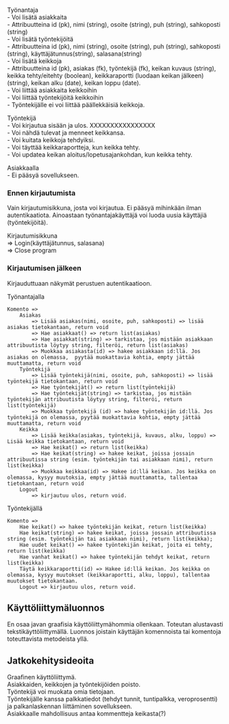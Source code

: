 
Työnantaja      
    - Voi lisätä asiakkaita   
        - Attribuutteina id (pk), nimi (string), osoite (string), puh (string), sahkoposti (string)   
    - Voi lisätä työntekijöitä   
        - Attribuutteina id (pk), nimi (string), osoite (string), puh (string), sahkoposti (string), käyttäjätunnus(string), salasana(string)   
    - Voi lisätä keikkoja   
        - Attribuutteina id (pk), asiakas (fk), työntekijä (fk), keikan kuvaus (string), keikka tehty/eitehty (boolean), keikkaraportti (luodaan keikan jälkeen)(string), keikan alku (date), keikan loppu (date).   
    - Voi liittää asiakkaita keikkoihin   
    - Voi liittää työntekijöitä keikkoihin   
        - Työntekijälle ei voi liittää päällekkäisiä keikkoja.   

Työntekijä   
    - Voi kirjautua sisään ja ulos.    XXXXXXXXXXXXXXXX  
    - Voi nähdä tulevat ja menneet keikkansa.   
    - Voi kuitata keikkoja tehdyiksi.   
    - Voi täyttää keikkaraportteja, kun keikka tehty.   
    - Voi updatea keikan aloitus/lopetusajankohdan, kun keikka tehty.   

Asiakkaalla   
    - Ei pääsyä sovellukseen.   

### Ennen kirjautumista   

Vain kirjautumisikkuna, josta voi kirjautua. Ei pääsyä mihinkään ilman autentikaatiota. Ainoastaan työnantajakäyttäjä voi luoda uusia käyttäjiä (työntekijöitä).   

Kirjautumisikkuna    
    => Login(käyttäjätunnus, salasana)   
    => Close program   
    
### Kirjautumisen jälkeen   

Kirjauduttuaan näkymät perustuen autentikaatioon. 
   
Työnantajalla    

    Komento =>    
        Asiakas   
            => Lisää asiakas(nimi, osoite, puh, sahkoposti) => lisää asiakas tietokantaan, return void   
            => Hae asiakkaat() => return list(asiakas)   
            => Hae asiakkat(string) => tarkistaa, jos mistään asiakkaan attribuutista löytyy string, filteröi, return list(asiakas)   
            => Muokkaa asiakasta(id) => hakee asiakkaan id:llä. Jos asiakas on olemassa,  pyytää muokattavia kohtia, empty jättää muuttamatta, return void   
        Työntekijä   
            => Lisää työntekijä(nimi, osoite, puh, sahkoposti) => lisää työntekijä tietokantaan, return void   
            => Hae työntekijät() => return list(työntekijä)   
            => Hae työntekijät(string) => tarkistaa, jos mistään työntekijän attribuutista löytyy string, filteröi, return list(työntekijä)   
            => Muokkaa työntekijä (id) => hakee työntekijän id:llä. Jos työntekijä on olemassa, pyytää muokattavia kohtia, empty jättää muuttamatta, return void   
        Keikka   
            => Lisää keikka(asiakas, työntekijä, kuvaus, alku, loppu) => Lisää keikka tietokantaan, return void   
            => Hae keikat() => return list(keikka)   
            => Hae keikat(string) => hakee keikat, joissa jossain attribuutissa string (esim. työntekijän tai asiakkaan nimi), return list(keikka)      
            => Muokkaa keikkaa(id) => Hakee id:llä keikan. Jos keikka on olemassa, kysyy muutoksia, empty jättää muuttamatta, tallentaa tietokantaan, return void    
        Logout
            => kirjautuu ulos, return void.
            
Työntekijällä   

    Komento =>   
        Hae keikat() => hakee työntekijän keikat, return list(keikka)   
        Hae keikat(string) => hakee keikat, joissa jossain attribuutissa string (esim. työntekijän tai asiakkaan nimi), return list(keikka);   
        Hae uudet keikat() => hakee työntekijän keikat, joita ei tehty, return list(keikka)   
        Hae vanhat keikat() => hakee työntekijän tehdyt keikat, return list(keikka)   
        Täytä keikkaraportti(id) => Hakee id:llä keikan. Jos keikka on olemassa, kysyy muutokset (keikkaraportti, alku, loppu), tallentaa muutokset tietokantaan.   
        Logout => kirjautuu ulos, return void.
  
   
## Käyttöliittymäluonnos

En osaa javan graafisia käyttöliittymähommia ollenkaan. Toteutan alustavasti tekstikäyttöliittymällä. Luonnos joistain käyttäjän komennoista tai komentoja toteuttavista metodeista yllä.  

## Jatkokehitysideoita

Graafinen käyttöliittymä.   
Asiakkaiden, keikkojen ja työntekijöiden poisto.   
Työntekijä voi muokata omia tietojaan.   
Työntekijälle kanssa palkkatiedot (tehdyt tunnit, tuntipalkka, veroprosentti) ja palkanlaskennan liittäminen sovellukseen.   
Asiakkaalle mahdollisuus antaa kommentteja keikasta(?)   


